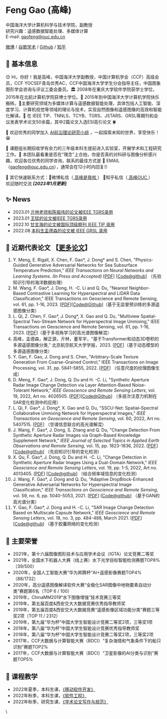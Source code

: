 # Feng Gao (高峰)

中国海洋大学计算机科学与技术学院，副教授 \
研究兴趣：遥感数据智能处理、多媒体计算 \
E-mail: gaofeng@ouc.edu.cn

&#x20;    [微博](https://www.weibo.com/summitgao)  /  [谷歌学术](https://scholar.google.com/citations?user=k91CLXQAAAAJ)  /  [Github](https://github.com/summitgao)  /  [知乎](https://www.zhihu.com/people/gaopursuit)  &#x20;

## 🚩 基本信息

😊 Hi，你好！我是高峰，中国海洋大学副教授，中国计算机学会（CCF）高级会员，CCF YOCSEF青岛优秀AC，CCF中国海洋大学学生分会指导主任，中国图象图形学会咨询与评议工委会委员。🏛️ 2008年在重庆大学软件学院获学士学位，2015年在北航计算机学院获博士学位。🧱 2015年到中国海洋大学计算机学院快乐搬砖。🎯主要研究领域为多媒体计算与遥感数据智能处理，具体包括人工智能、深度学习、计算机视觉等领域的理论与技术，实现自然图像和遥感图像的高效和智能化解译。📜 在 IEEE TIP、TNNLS、TCYB、TGRS、JSTARS、GRSL等期刊和会议发表学术论文50余篇，其中2篇论文入选ESI高引论文 🍀

🎈 欢迎优秀的同学加入 [AI前沿理论研究小组](https://docs.oucaigroup.cn/) ，一起探索未知的世界，享受快乐！😁

🌈 课题组长期招收学有余力的三年级本科生提前进入实验室，开展学术和工程研究工作。🙋 本团队最看重是否在“理念”上合拍，你是否真的对科研与图像分析感兴趣，欢迎各位优秀的同学咨询，联系的最佳方式是 📧 EMAIL（gaofeng@ouc.edu.cn），通常会在12小时内回复⏰

🚀 其它快速联系方式：📩微博私信（[ 高峰是我啦 ](https://weibo.com/summitgao)）    🐶知乎私信（[ 高峰OUC ](http://zhihu.com/people/gaopursuit)）   \
欢迎随时交流  _**\[2023年1月更新]**_

## ✨ News

* 2023.01 [亓林老师和陈振伟的论文被IEEE TGRS录用](http://ai-ouc.cn/news/20230113.html)
* 2023.01 [王猛的论文被IEEE TGRS录用](http://ai-ouc.cn/news/20230106.html)
* 2022.10 [甘言海的论文被国际顶级期刊 IEEE TIP 录用](http://ai-ouc.cn/news/20221001.html)
* 2022.08 [本科生孟德森的论文被 IEEE GRSL 录用](http://ai-ouc.cn/news/20220813.html)

## 🎯 近期代表论文 【[更多论文](papers.md)】

1. Y. Meng, E. Rigall, X. Chen, F. Gao\*, J. Dong\* and S. Chen, "Physics-Guided Generative Adversarial Networks for Sea Subsurface Temperature Prediction," _IEEE Transactions on Neural Networks and Learning Systems. (In Press and Accepted)_ \[[PDF](https://arxiv.org/pdf/2111.03064.pdf)] \[[Code@github](https://github.com/mengyuxin520/PGGAN)] （先验知识引导的海洋数据处理）
2. M. Wang, F. Gao\*, J. Dong, H. -C. Li and Q. Du, "Nearest Neighbor-Based Contrastive Learning for Hyperspectral and LiDAR Data Classification," IEEE Transactions on Geoscience and Remote Sensing, vol. 61, pp. 1-16, 2023. \[[PDF](https://ieeexplore.ieee.org/document/10015054)]\[[Code@Github](https://github.com/summitgao/NNCNet)]（基于无监督预训练的多源遥感图像分类）
3. L. Qi, Z. Chen, F. Gao\*, J. Dong\*, X. Gao and Q. Du, "Multiview Spatial-Spectral Two-Stream Network for Hyperspectral Image Unmixing," IEEE Transactions on Geoscience and Remote Sensing, vol. 61, pp. 1-16, 2023. \[[PDF](https://ieeexplore.ieee.org/document/10018370)]（基于多视角学习的高光谱图像解混）
4. 高峰，孟德森，解正源，亓林，董军宇，"基于Transformer和动态3D卷积的多源遥感图像分类," 北京航空航天大学学报，2023. \[[PDF](https://bhxb.buaa.edu.cn/bhzk/cn/article/doi/10.13700/j.bh.1001-5965.2022.0397)]（基于动态模型的多源遥感图像分类）
5. Y. Gan, F. Gao, J. Dong and S. Chen, "Arbitrary-Scale Texture Generation From Coarse-Grained Control," IEEE Transactions on Image Processing, vol. 31, pp. 5841-5855, 2022. \[[PDF](https://ieeexplore.ieee.org/document/9875113)] （任意尺度的纹理图像生成）
6. D. Meng, F. Gao\*, J. Dong, Q. Du and H. -C. Li, "Synthetic Aperture Radar Image Change Detection via Layer Attention-Based Noise-Tolerant Network," _IEEE Geoscience and Remote Sensing Letters_, vol. 19, 2022, Art no. 4026505. \[[PDF](https://ieeexplore.ieee.org/document/9868351)]\[[Code@Github](https://github.com/summitgao/LANTNet)] （多层次注意力机制在SAR变化检测中的应用）
7. L. Qi, F. Gao\*, J. Dong\*, X. Gao and Q. Du, "SSCU-Net: Spatial–Spectral Collaborative Unmixing Network for Hyperspectral Images," _IEEE Transactions on Geoscience and Remote Sensing_, vol. 60, 2022, Art no. 5407515. \[[PDF](https://arxiv.org/abs/2203.06375)] （空谱信息联合的高光谱解混）
8. J. Wang, F. Gao\*, J. Dong, S. Zhang and Q. Du, "Change Detection From Synthetic Aperture Radar Images via Graph-Based Knowledge Supplement Network," _IEEE Journal of Selected Topics in Applied Earth Observations and Remote Sensing_, vol. 15, pp. 1823-1836, 2022. \[[PDF](https://ieeexplore.ieee.org/document/9699382)] \[[Code@github](https://github.com/summitgao/SAR\_CD\_GKSNet)] （先验知识引导的变化检测）
9. X. Qu, F. Gao\*, J. Dong, Q. Du and H. -C. Li, "Change Detection in Synthetic Aperture Radar Images Using a Dual-Domain Network," _IEEE Geoscience and Remote Sensing Letters_, vol. 19, pp. 1-5, 2022, Art no. 4013405. \[[PDF](https://arxiv.org/pdf/2104.06699.pdf)] \[[Code@github](https://github.com/summitgao/SAR\_CD\_DDNet)] （结合频率域信息的变化检测）
10. J. Wang, F. Gao\*, J. Dong and Q. Du, "Adaptive DropBlock-Enhanced Generative Adversarial Networks for Hyperspectral Image Classification," _IEEE Transactions on Geoscience and Remote Sensing_, vol. 59, no. 6, pp. 5040-5053, 2021. \[[PDF](https://gaopursuit.oss-cn-beijing.aliyuncs.com/pub/tgrs20\_adgan\_hyperspectral\_image\_classification.pdf)] \[[Code@github](https://github.com/summitgao/HC\_ADGAN)] （基于GAN的高光谱分类）
11. Y. Gao, F. Gao\*, J. Dong and H. -C. Li, "SAR Image Change Detection Based on Multiscale Capsule Network," _IEEE Geoscience and Remote Sensing Letters_, vol. 18, no. 3, pp. 484-488, March 2021. \[[PDF](https://gaopursuit.oss-cn-beijing.aliyuncs.com/pub/grsl20\_SAR\_change\_detection\_capusule\_network.pdf)] \[[Code@github](https://github.com/summitgao/SAR\_CD\_MS\_CapsNet)] （基于胶囊网络的变化检测）

## 🎉 主要荣誉

* 2021年，第十六届图像图形技术与应用学术会议（IGTA）论文竞赛二等奖
* 2021年，全国水下机器人大赛（线上赛）水下光学目标智能检测赛题TOP8% （39/500）
* 2020年，全国人工智能大赛“华为昇腾杯”AI+遥感影像赛题TOP4% （88/1732）
* 2020年，高分遥感图像解译软件大赛“全极化SAR图像中地物要素自动分类”赛题第6名（TOP 6 / 100）
* 2019年，ChinaMM2019“水下图像增强”技术竞赛三等奖
* 2019年，第五届百度&西安交大大数据竞赛优秀指导教师奖
* 2019年，第五届百度&西安交大大数据竞赛“遥感影像区域功能分类”赛题三等奖2项（TOP 11 / 2312）
* 2019年，第九届“华为杯”中国大学生智能设计竞赛二等奖2项，三等奖1项
* 2018年，第八届“华为杯”中国大学生智能设计竞赛优秀指导教师奖
* 2018年，第八届“华为杯”中国大学生智能设计竞赛二等奖2项，三等奖2项
* 2017年，CCF大数据与计算智能大赛（BDCI）“复杂海情和气象条件下的船只识别”赛题TOP2%
* 2017年，CCF大数据与计算智能大赛（BDCI）“卫星影像的AI分类与识别”赛题TOP5%

## 🎁 课程教学

* 2022年夏季，本科生课，[《移动软件开发》](https://oucaigroup.feishu.cn/docx/doxcnbOVmtcBPljzjHHwGr6E23e)
* 2022年秋季，本科生课，[《软件工程》](https://oucaigroup.feishu.cn/docx/doxcnpiWdBQksGDAkKjH2LQWuAd)
* 2022年秋季，研究生课，[《学术论文写作与规范》](https://oucaigroup.feishu.cn/docx/doxcnDOf62MlB5lBYd3wOZeoobb)

\
